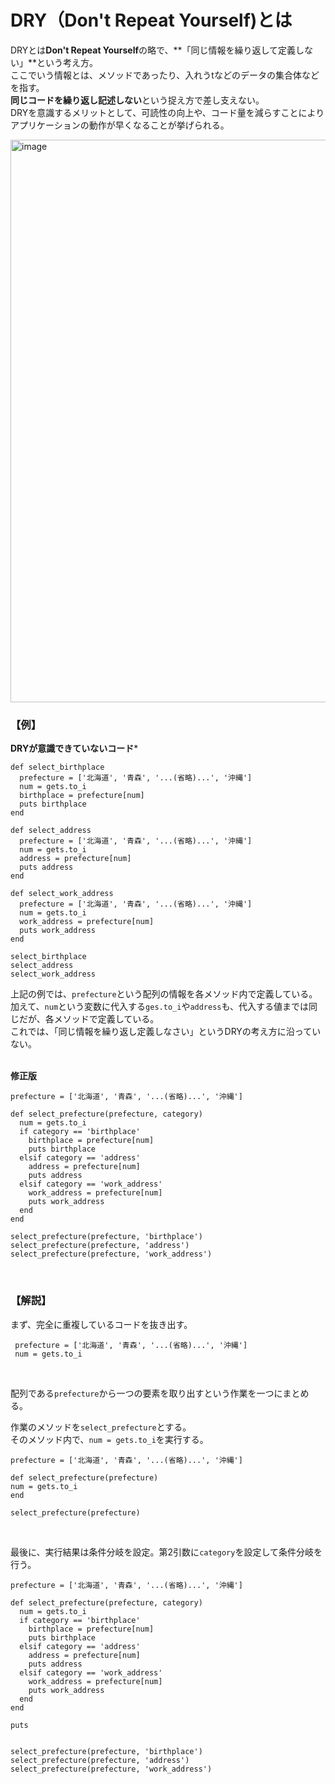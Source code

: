 # DRY（Don't Repeat Yourself)とは
DRYとは**Don't Repeat Yourself**の略で、**「同じ情報を繰り返して定義しない」**という考え方。  
ここでいう情報とは、メソッドであったり、入れうtなどのデータの集合体などを指す。  
**同じコードを繰り返し記述しない**という捉え方で差し支えない。  
DRYを意識するメリットとして、可読性の向上や、コード量を減らすことによりアプリケーションの動作が早くなることが挙げられる。  

<img width="900" alt="image" src="https://i.gyazo.com/4f72f045c67ab8e9da507068335e5b17.png">
<br>

### 【例】

**DRYが意識できていないコード***

```
def select_birthplace
  prefecture = ['北海道', '青森', '...(省略)...', '沖縄']
  num = gets.to_i
  birthplace = prefecture[num]
  puts birthplace
end

def select_address
  prefecture = ['北海道', '青森', '...(省略)...', '沖縄']
  num = gets.to_i
  address = prefecture[num]
  puts address
end

def select_work_address
  prefecture = ['北海道', '青森', '...(省略)...', '沖縄']
  num = gets.to_i
  work_address = prefecture[num]
  puts work_address
end

select_birthplace
select_address
select_work_address
```

上記の例では、`prefecture`という配列の情報を各メソッド内で定義している。  
加えて、`num`という変数に代入する`ges.to_i`や`address`も、代入する値までは同じだが、各メソッドで定義している。  
これでは、「同じ情報を繰り返し定義しなさい」というDRYの考え方に沿っていない。  
<br>

**修正版**  

```
prefecture = ['北海道', '青森', '...(省略)...', '沖縄']

def select_prefecture(prefecture, category)
  num = gets.to_i
  if category == 'birthplace'
    birthplace = prefecture[num]
    puts birthplace
  elsif category == 'address'
    address = prefecture[num]
    puts address
  elsif category == 'work_address'
    work_address = prefecture[num]
    puts work_address
  end
end

select_prefecture(prefecture, 'birthplace')
select_prefecture(prefecture, 'address')
select_prefecture(prefecture, 'work_address')
```
<br>

### 【解説】
まず、完全に重複しているコードを抜き出す。  

```
 prefecture = ['北海道', '青森', '...(省略)...', '沖縄']
 num = gets.to_i
 ```
 <br>
 
 配列である`prefecture`から一つの要素を取り出すという作業を一つにまとめる。  
 
 作業のメソッドを`select_prefecture`とする。  
 そのメソッド内で、`num = gets.to_i`を実行する。  
 
 ```
 prefecture = ['北海道', '青森', '...(省略)...', '沖縄']

def select_prefecture(prefecture)
 num = gets.to_i
end

select_prefecture(prefecture)
```
<br>

最後に、実行結果は条件分岐を設定。第2引数に`category`を設定して条件分岐を行う。  

```
prefecture = ['北海道', '青森', '...(省略)...', '沖縄']

def select_prefecture(prefecture, category)
  num = gets.to_i
  if category == 'birthplace'
    birthplace = prefecture[num]
    puts birthplace
  elsif category == 'address'
    address = prefecture[num]
    puts address
  elsif category == 'work_address'
    work_address = prefecture[num]
    puts work_address
  end
end

puts 


select_prefecture(prefecture, 'birthplace')
select_prefecture(prefecture, 'address')
select_prefecture(prefecture, 'work_address')
```
